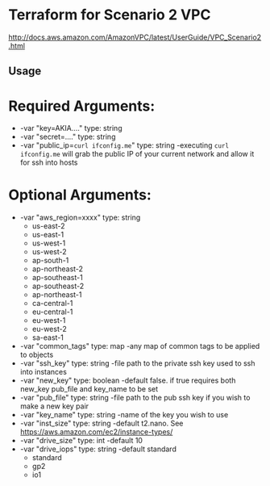 # Terraform for Scenario 2 VPC
http://docs.aws.amazon.com/AmazonVPC/latest/UserGuide/VPC_Scenario2.html

## Usage
# Required Arguments:
* -var "key=AKIA...." type: string
* -var "secret=...." type: string
* -var "public_ip=`curl ifconfig.me`" type: string -executing `curl ifconfig.me` will grab the public IP of your current network and allow it for ssh into hosts

# Optional Arguments:
* -var "aws_region=xxxx" type: string
  * us-east-2
  * us-east-1
  * us-west-1
  * us-west-2
  * ap-south-1
  * ap-northeast-2
  * ap-southeast-1
  * ap-southeast-2
  * ap-northeast-1
  * ca-central-1
  * eu-central-1
  * eu-west-1
  * eu-west-2
  * sa-east-1
* -var "common_tags" type: map -any map of common tags to be applied to objects
* -var "ssh_key" type: string -file path to the private ssh key used to ssh into instances
* -var "new_key" type: boolean -default false.  if true requires both new_key pub_file and key_name to be set 
* -var "pub_file" type: string -file path to the pub ssh key if you wish to make a new key pair
* -var "key_name" type: string -name of the key you wish to use
* -var "inst_size" type: string -default t2.nano. See https://aws.amazon.com/ec2/instance-types/
* -var "drive_size" type: int -default 10
* -var "drive_iops" type: string -default standard
  * standard
  * gp2
  * io1
